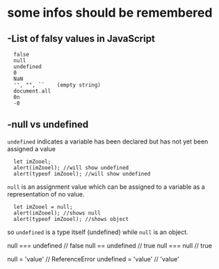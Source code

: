 # some infos should be remembered
## -List of falsy values in JavaScript
```
  false
  null
  undefined
  0
  NaN
  '', "", ``    (empty string)
  document.all
  0n
  -0
```
## -null vs undefined
  `undefined` indicates a variable has been declared but has not yet been assigned a value
```
  let imZooel;
  alert(imZooel); //will show undefined
  alert(typeof imZooel); //will show undefined
```
  `null` is an assignment value which can be assigned to a variable as a representation of no value.
```
  let imZooel = null;
  alert(imZooel); //shows null
  alert(typeof imZooel); //shows object
```
so `undefined` is a type itself (undefined) while `null` is an object.

  null === undefined // false
  null == undefined // true
  null === null // true
  
  null = 'value' // ReferenceError
  undefined = 'value' // 'value'

